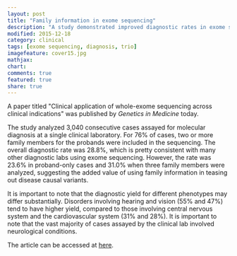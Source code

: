 ```yaml
---
layout: post
title: "Family information in exome sequencing"
description: "A study demonstrated improved diagnostic rates in exome sequencing when family trio is sequenced."
modified: 2015-12-18
category: clinical
tags: [exome sequencing, diagnosis, trio]
imagefeature: cover15.jpg
mathjax: 
chart: 
comments: true
featured: true
share: true
---
```


A paper titled "Clinical application of whole-exome sequencing across clinical indications" was published by *Genetics in Medicine* today.

The study analyzed 3,040 consecutive cases assayed for molecular diagnosis at a single clinical laboratory. For 76% of cases, two or more family members for the probands were included in the sequencing. The overall diagnostic rate was 28.8%, which is pretty consistent with many other diagnostic labs using exome sequencing. However, the rate was 23.6% in proband-only cases and 31.0% when three family members were analyzed, suggesting the added value of using family information in teasing out disease causal variants.

It is important to note that the diagnostic yield for different phenotypes may differ substantially. Disorders involving hearing and vision (55% and 47%) tend to have higher yield, compared to those involving central nervous system and the cardiovascular system (31% and 28%). It is important to note that the vast majority of cases assayed by the clinical lab involved neurological conditions.

The article can be accessed at [here](http://www.nature.com/gim/journal/vaop/ncurrent/full/gim2015148a.html).
